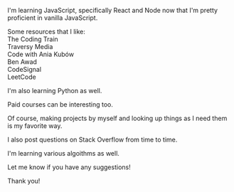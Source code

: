 I'm learning JavaScript, specifically React and Node now that I'm pretty proficient in vanilla JavaScript.

Some resources that I like:  
The Coding Train  
Traversy Media  
Code with Ania Kubów  
Ben Awad  
CodeSignal  
LeetCode

I'm also learning Python as well.

Paid courses can be interesting too.

Of course, making projects by myself and looking up things as I need them is my favorite way.  

I also post questions on Stack Overflow from time to time.

I'm learning various algoithms as well.

Let me know if you have any suggestions!

Thank you!
